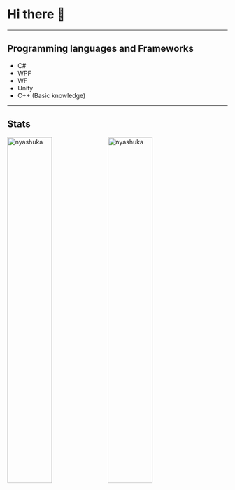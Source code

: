 # Hi there 👋
---
## Programming languages and Frameworks
* C#
* WPF
* WF
* Unity
* C++ (Basic knowledge)
---
## Stats
<p>
<img align="left" width="45%" src="https://github-readme-stats-git-masterrstaa-rickstaa.vercel.app/api/top-langs?username=nyashuka&show_icons=true&theme=dark&locale=en&layout=compact" alt="nyashuka" />
&nbsp;
<img align="left" width="45%" src="https://github-readme-stats-git-masterrstaa-rickstaa.vercel.app/api?username=nyashuka&show_icons=true&theme=dark&locale=en" alt="nyashuka" />
</p>
<!--
**Nyashuka/Nyashuka** is a ✨ _special_ ✨ repository because its `README.md` (this file) appears on your GitHub profile.

Here are some ideas to get you started:

- 🔭 I’m currently working on ...
- 🌱 I’m currently learning ...
- 👯 I’m looking to collaborate on ...
- 🤔 I’m looking for help with ...
- 💬 Ask me about ...
- 📫 How to reach me: ...
- 😄 Pronouns: ...
- ⚡ Fun fact: ...
-->
